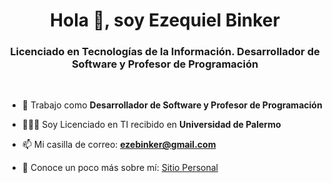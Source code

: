 <h1 align="center">Hola 👋, soy Ezequiel Binker</h1>
<h3 align="center">Licenciado en Tecnologías de la Información. Desarrollador de Software y Profesor de Programación</h3>
<br>

- 🔭 Trabajo como **Desarrollador de Software y Profesor de Programación**

- 👨🏻‍💻 Soy Licenciado en TI recibido en **Universidad de Palermo**

- 📫 Mi casilla de correo: **[ezebinker@gmail.com](mailto:ezebinker@gmail.com)**

- 📄 Conoce un poco más sobre mí: <a href="https://www.binker.com.ar" target="_blank">Sitio Personal</a>

<!-- <br>

[ezebinker's Top Languages](https://github-readme-stats.vercel.app/api/top-langs/?username=ezebinker&theme=tokyonight&show_icons=true&hide_border=true&layout=compact) !-->
